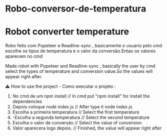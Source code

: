 ﻿# Robo-conversor-de-temperatura
 
<h1>Robot converter temperature </h1>


 <p>Robo feito com Pupeteer e Readline-sync , basicamente o usuario pelo cmd escolhe
 os tipos de temperatura e o valor da conversão.Entao os valores aparecem no cmd</p>
 
 <p>Made robot with Pupeteer and Readline-sync , basically the user by cmd select the types 
 of temperature and conversion value.So the values will appear right after.</p>
 
 
 ⚠️ How to use the project - Como executar o projeto :
 
 1. No cmd de um npm install // In cmd put "npm install" for install the dependencies
 2. Depois coloque node index.js // After type it node index.js
 3. Escolha a primeira temperatura // Select the first temperature 
 4. -Escolha a segunda temperatura  // Select the second temperature
 5. Escolha o valor de conversão  // Select the value of conversion
 6.  Valor aparecera logo depois. // Finished, the value will appear right after
